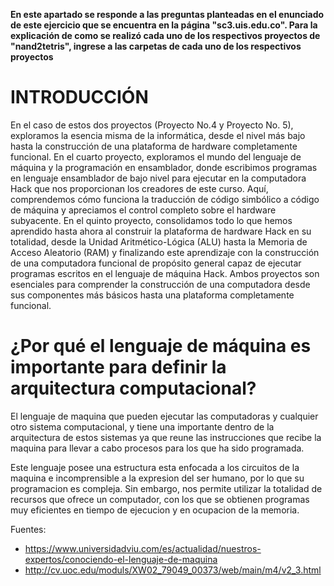 **En este apartado se responde a las preguntas planteadas en el enunciado de este ejercicio que se encuentra en la página "sc3.uis.edu.co". 
Para la explicación de como se realizó cada uno de los respectivos proyectos de "nand2tetris", ingrese a las carpetas de cada uno de los respectivos proyectos**

# INTRODUCCIÓN
En el caso de estos dos proyectos (Proyecto No.4 y Proyecto No. 5), exploramos la esencia misma de la informática, desde el nivel más bajo hasta la construcción de una plataforma de hardware completamente funcional. En el cuarto proyecto, exploramos el mundo del lenguaje de máquina y la programación en ensamblador, donde escribimos programas en lenguaje ensamblador de bajo nivel para ejecutar en la computadora Hack que nos proporcionan los creadores de este curso. Aquí, comprendemos cómo funciona la traducción de código simbólico a código de máquina y apreciamos el control completo sobre el hardware subyacente. En el quinto proyecto, consolidamos todo lo que hemos aprendido hasta ahora al construir la plataforma de hardware Hack en su totalidad, desde la Unidad Aritmético-Lógica (ALU) hasta la Memoria de Acceso Aleatorio (RAM) y finalizando este aprendizaje con la construcción de una computadora funcional de propósito general capaz de ejecutar programas escritos en el lenguaje de máquina Hack. Ambos proyectos son esenciales para comprender la construcción de una computadora desde sus componentes más básicos hasta una plataforma completamente funcional.

# ¿Por qué el lenguaje de máquina es importante para definir la arquitectura computacional?

El lenguaje de maquina que pueden ejecutar las computadoras y cualquier otro sistema computacional, y tiene una importante dentro de la arquitectura de estos
sistemas ya que reune las instrucciones que recibe la maquina para llevar a cabo procesos para los que ha sido programada.

Este lenguaje posee una estructura esta enfocada a los circuitos de la maquina e incomprensible a la expresion del ser humano, por lo que su programacion es compleja.
Sin embargo, nos permite utilizar la totalidad de recursos que ofrece un computador, con los que se obtienen programas muy eficientes en tiempo de ejecucion y en
ocupacion de la memoria.

Fuentes:

- https://www.universidadviu.com/es/actualidad/nuestros-expertos/conociendo-el-lenguaje-de-maquina
- http://cv.uoc.edu/moduls/XW02_79049_00373/web/main/m4/v2_3.html
